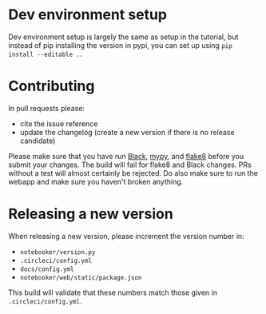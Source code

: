 # Dev environment setup

Dev environment setup is largely the same as setup in the tutorial, but instead of pip installing the version
in pypi, you can set up using `pip install --editable .`.


# Contributing
In pull requests please:
* cite the issue reference 
* update the changelog (create a new version if there is no release candidate)

Please make sure that you have
run [Black](https://black.readthedocs.io/en/stable/), [mypy](http://mypy-lang.org/), 
and [flake8](https://flake8.pycqa.org/en/latest/) before you submit your changes. 
The build will fail for flake8 and Black changes.
PRs without a test will almost certainly be rejected. 
Do also make sure to run the webapp and make sure you haven't broken anything.

# Releasing a new version
When releasing a new version, please increment the version number in:
* `notebooker/version.py`
* `.circleci/config.yml`
* `docs/config.yml`
* `notebooker/web/static/package.json`

This build will validate that these numbers match those given in `.circleci/config.yml`.

